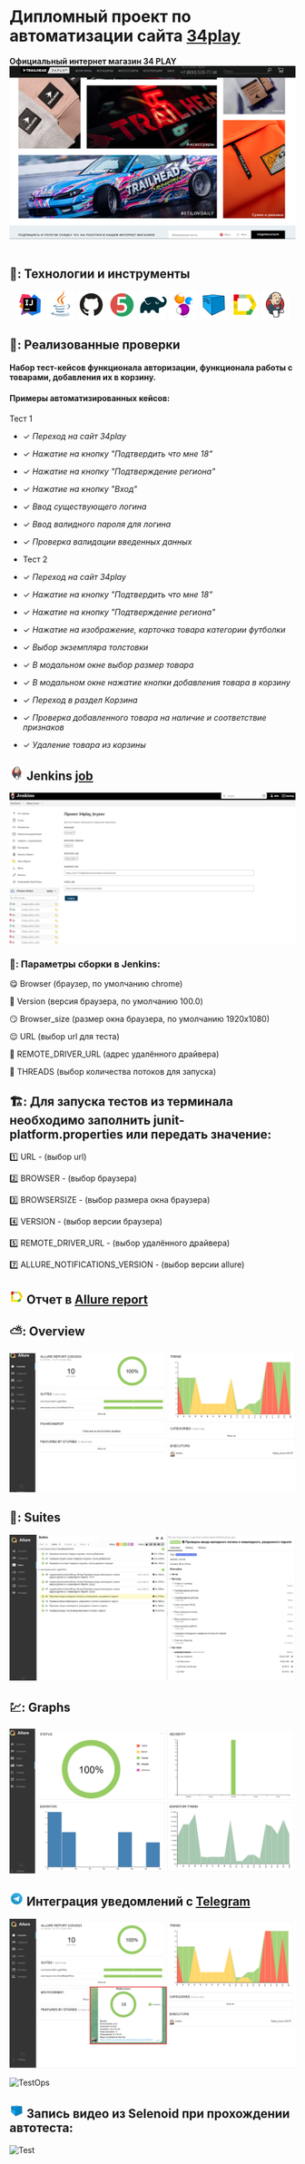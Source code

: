 # Дипломный проект по автоматизации сайта  [34play](https://www.34play.me/)
**Официальный интернет магазин 34 PLAY**
&nbsp;
![Официальный интернет магазин 34 PLAY](images/screens/34play.png)
&nbsp;


## 🧰: Технологии и инструменты

<p align="center">
<a href="https://www.jetbrains.com/idea/"><img src="images/logo/Idea.svg" width="50" height="50"  alt="IDEA"/></a>
<a href="https://www.java.com/"><img src="images/logo/Java.svg" width="50" height="50"  alt="Java"/></a>
<a href="https://github.com/"><img src="images/logo/GitHub.svg" width="50" height="50"  alt="Github"/></a>
<a href="https://junit.org/junit5/"><img src="images/logo/Junit5.svg" width="50" height="50"  alt="JUnit 5"/></a>
<a href="https://gradle.org/"><img src="images/logo/Gradle.svg" width="50" height="50"  alt="Gradle"/></a>
<a href="https://selenide.org/"><img src="images/logo/Selenide.svg" width="50" height="50"  alt="Selenide"/></a>
<a href="https://aerokube.com/selenoid/"><img src="images/logo/Selenoid.svg" width="50" height="50"  alt="Selenoid"/></a>
<a href="https://github.com/allure-framework/allure2"><img src="images/logo/Allure.svg" width="50" height="50"  alt="Allure"/></a>
<a href="https://www.jenkins.io/"><img src="images/logo/Jenkins.svg" width="50" height="50"  alt="Jenkins"/></a>

</p>

## 🚀: Реализованные проверки

#### Набор тест-кейсов функционала авторизации, функционала работы с товарами, добавления их в корзину.
#### Примеры автоматизированных кейсов:

Тест 1

- ✓ _Переход на сайт 34play_
- ✓ _Нажатие на кнопку "Подтвердить что мне 18"_
- ✓ _Нажатие на кнопку "Подтверждение региона"_
- ✓ _Нажатие на кнопку "Вход"_
- ✓ _Ввод существующего логина_
- ✓ _Ввод валидного пароля для логина_
- ✓ _Проверка валидации введенных данных_




- Тест 2
- ✓ _Переход на сайт 34play_
- ✓ _Нажатие на кнопку "Подтвердить что мне 18"_
- ✓ _Нажатие на кнопку "Подтверждение региона"_
- ✓ _Нажатие на изображение, карточка товара категории футболки_
- ✓ _Выбор экземпляра толстовки_
- ✓ _В модальном окне выбор размер товара_
- ✓ _В модальном окне нажатие кнопки добавления товара в корзину_
- ✓ _Переход в раздел Корзина_
- ✓ _Проверка добавленного товара на наличие и соответствие признаков_
- ✓ _Удаление товара из корзины_




## <img src="images/logo/Jenkins.svg" width="25" height="25"  alt="Jenkins"/></a> Jenkins <a target="_blank" href="https://jenkins.autotests.cloud/job/08-alexlis-web/"> job </a>
<p align="center">
<a href="https://jenkins.autotests.cloud/job/34play_krysov/"><img src="images/screens/jenkins.png" alt="Jenkins"/></a>
</p>


### 🧙: Параметры сборки в Jenkins:

:yum: Browser (браузер, по умолчанию chrome)

:zany_face: Version (версия браузера, по умолчанию 100.0)

:smirk: Browser_size (размер окна браузера, по умолчанию 1920x1080)

:relieved: URL (выбор url для теста)

:woozy_face: REMOTE_DRIVER_URL (адрес удалённого драйвера)

:cowboy_hat_face: THREADS (выбор количества потоков для запуска)

## 🏗️: Для запуска тестов из терминала необходимо заполнить junit-platform.properties или передать значение:

:one: URL - (выбор url)

:two: BROWSER - (выбор браузера)

:three: BROWSERSIZE - (выбор размера окна браузера)

:four: VERSION - (выбор версии браузера)

:five: REMOTE_DRIVER_URL - (выбор удалённого драйвера)

:seven: ALLURE_NOTIFICATIONS_VERSION - (выбор версии allure)

## <img src="images/logo/Allure.svg" width="25" height="25"  alt="Allure"/></a> Отчет в <a target="_blank" href="https://jenkins.autotests.cloud/job/08-alexlis-web/32/allure/">Allure report</a>

## ⛅: Overview
<p align="center">
<img title="Allure Overview Dashboard" src="images/screens/overview.png">
</p>

## 🧪: Suites
<p align="center">
<img title="Allure Overview Dashboard" src="images/screens/suites.png">
</p>

## 💹: Graphs
<p align="center">
<img title="Allure Overview Dashboard" src="images/screens/graphs.png">
</p>

## <img src="images/logo/Telegram.svg" width="25" height="25"  alt="Allure"/></a> Интеграция уведомлений с <a target="_blank" href="https://t.me/autotests_cloud/1602?comment=3921">Telegram</a>

<p align="center">
<img title="Allure Overview Dashboard" src="images/screens/telegram.png" >
</p>



<img title="TestOps" src="images/screens/allure testops 2.png" >


## <img src="images/logo/Selenoid.svg" width="25" height="25" alt="Allure"/></a> Запись видео из Selenoid при прохождении автотеста:
![Test](images/gif/123.gif)